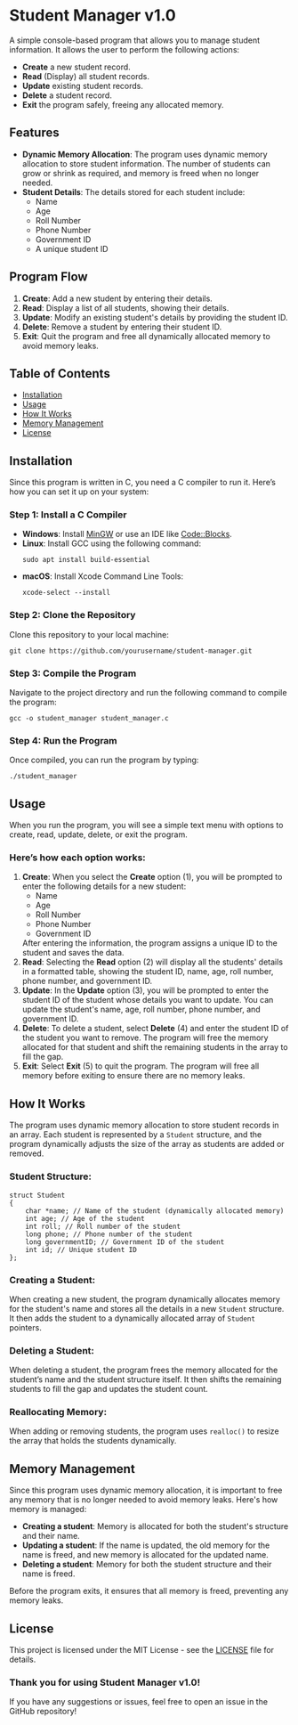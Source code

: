 <h1>Student Manager v1.0</h1>

<p>A simple console-based program that allows you to manage student information. It allows the user to perform the following actions:</p>
    <ul>
        <li><strong>Create</strong> a new student record.</li>
        <li><strong>Read</strong> (Display) all student records.</li>
        <li><strong>Update</strong> existing student records.</li>
        <li><strong>Delete</strong> a student record.</li>
        <li><strong>Exit</strong> the program safely, freeing any allocated memory.</li>
    </ul>

<h2>Features</h2>
    <ul>
        <li><strong>Dynamic Memory Allocation</strong>: The program uses dynamic memory allocation to store student information. The number of students can grow or shrink as required, and memory is freed when no longer needed.</li>
        <li><strong>Student Details</strong>: The details stored for each student include:
            <ul>
                <li>Name</li>
                <li>Age</li>
                <li>Roll Number</li>
                <li>Phone Number</li>
                <li>Government ID</li>
                <li>A unique student ID</li>
            </ul>
        </li>
    </ul>

<h2>Program Flow</h2>
    <ol>
        <li><strong>Create</strong>: Add a new student by entering their details.</li>
        <li><strong>Read</strong>: Display a list of all students, showing their details.</li>
        <li><strong>Update</strong>: Modify an existing student's details by providing the student ID.</li>
        <li><strong>Delete</strong>: Remove a student by entering their student ID.</li>
        <li><strong>Exit</strong>: Quit the program and free all dynamically allocated memory to avoid memory leaks.</li>
    </ol>

<h2>Table of Contents</h2>
    <ul>
        <li><a href="#installation">Installation</a></li>
        <li><a href="#usage">Usage</a></li>
        <li><a href="#how-it-works">How It Works</a></li>
        <li><a href="#memory-management">Memory Management</a></li>
        <li><a href="#license">License</a></li>
    </ul>

<h2 id="installation">Installation</h2>
    <p>Since this program is written in C, you need a C compiler to run it. Here’s how you can set it up on your system:</p>

<h3>Step 1: Install a C Compiler</h3>
    <ul>
        <li><strong>Windows</strong>: Install <a href="https://sourceforge.net/projects/mingw/">MinGW</a> or use an IDE like <a href="http://www.codeblocks.org/">Code::Blocks</a>.</li>
        <li><strong>Linux</strong>: Install GCC using the following command:
            <pre><code>sudo apt install build-essential</code></pre>
        </li>
        <li><strong>macOS</strong>: Install Xcode Command Line Tools:
            <pre><code>xcode-select --install</code></pre>
        </li>
    </ul>

<h3>Step 2: Clone the Repository</h3>
    <p>Clone this repository to your local machine:</p>
    <pre><code>git clone https://github.com/yourusername/student-manager.git</code></pre>

<h3>Step 3: Compile the Program</h3>
    <p>Navigate to the project directory and run the following command to compile the program:</p>
    <pre><code>gcc -o student_manager student_manager.c</code></pre>

<h3>Step 4: Run the Program</h3>
    <p>Once compiled, you can run the program by typing:</p>
    <pre><code>./student_manager</code></pre>

<h2 id="usage">Usage</h2>
    <p>When you run the program, you will see a simple text menu with options to create, read, update, delete, or exit the program.</p>

<h3>Here’s how each option works:</h3>
    <ol>
        <li><strong>Create</strong>: When you select the <strong>Create</strong> option (1), you will be prompted to enter the following details for a new student:
            <ul>
                <li>Name</li>
                <li>Age</li>
                <li>Roll Number</li>
                <li>Phone Number</li>
                <li>Government ID</li>
            </ul>
            After entering the information, the program assigns a unique ID to the student and saves the data.
        </li>
        <li><strong>Read</strong>: Selecting the <strong>Read</strong> option (2) will display all the students' details in a formatted table, showing the student ID, name, age, roll number, phone number, and government ID.</li>
        <li><strong>Update</strong>: In the <strong>Update</strong> option (3), you will be prompted to enter the student ID of the student whose details you want to update. You can update the student's name, age, roll number, phone number, and government ID.</li>
        <li><strong>Delete</strong>: To delete a student, select <strong>Delete</strong> (4) and enter the student ID of the student you want to remove. The program will free the memory allocated for that student and shift the remaining students in the array to fill the gap.</li>
        <li><strong>Exit</strong>: Select <strong>Exit</strong> (5) to quit the program. The program will free all memory before exiting to ensure there are no memory leaks.</li>
    </ol>

<h2 id="how-it-works">How It Works</h2>
    <p>The program uses dynamic memory allocation to store student records in an array. Each student is represented by a <code>Student</code> structure, and the program dynamically adjusts the size of the array as students are added or removed.</p>

<h3>Student Structure:</h3>
    <pre><code>struct Student
{
    char *name; // Name of the student (dynamically allocated memory)
    int age; // Age of the student
    int roll; // Roll number of the student
    long phone; // Phone number of the student
    long governmentID; // Government ID of the student
    int id; // Unique student ID
};
</code></pre>

<h3>Creating a Student:</h3>
    <p>When creating a new student, the program dynamically allocates memory for the student's name and stores all the details in a new <code>Student</code> structure. It then adds the student to a dynamically allocated array of <code>Student</code> pointers.</p>

<h3>Deleting a Student:</h3>
    <p>When deleting a student, the program frees the memory allocated for the student’s name and the student structure itself. It then shifts the remaining students to fill the gap and updates the student count.</p>

<h3>Reallocating Memory:</h3>
    <p>When adding or removing students, the program uses <code>realloc()</code> to resize the array that holds the students dynamically.</p>

<h2 id="memory-management">Memory Management</h2>
    <p>Since this program uses dynamic memory allocation, it is important to free any memory that is no longer needed to avoid memory leaks. Here's how memory is managed:</p>

<ul>
        <li><strong>Creating a student</strong>: Memory is allocated for both the student's structure and their name.</li>
        <li><strong>Updating a student</strong>: If the name is updated, the old memory for the name is freed, and new memory is allocated for the updated name.</li>
        <li><strong>Deleting a student</strong>: Memory for both the student structure and their name is freed.</li>
</ul>

<p>Before the program exits, it ensures that all memory is freed, preventing any memory leaks.</p>

<h2 id="license">License</h2>
    <p>This project is licensed under the MIT License - see the <a href="LICENSE">LICENSE</a> file for details.</p>

<h3>Thank you for using <strong>Student Manager v1.0</strong>!</h3>
    <p>If you have any suggestions or issues, feel free to open an issue in the GitHub repository!</p>
